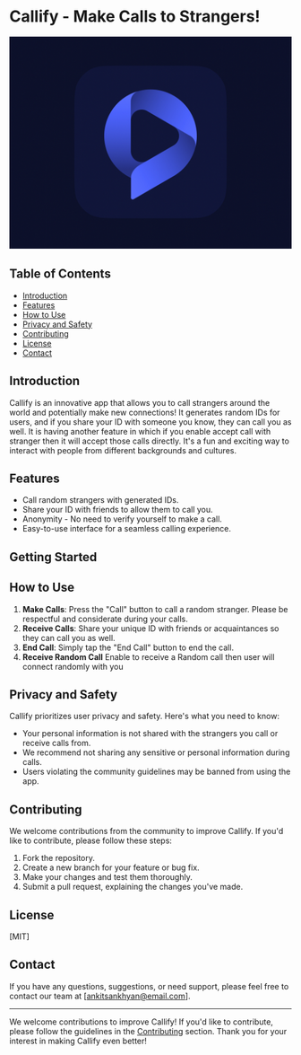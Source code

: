 # Callify - Make Calls to Strangers!

![Callify Logo](./public/utils/images/logo.png) <!-- Optional: You can add a logo here -->

## Table of Contents
- [Introduction](#introduction)
- [Features](#features)
- [How to Use](#how-to-use)
- [Privacy and Safety](#privacy-and-safety)
- [Contributing](#contributing)
- [License](#license)
- [Contact](#contact)

## Introduction

Callify is an innovative app that allows you to call strangers around the world and potentially make new connections! It generates random IDs for users, and if you share your ID with someone you know, they can call you
as well. It is having another feature in which if you enable accept call with stranger then it will accept those calls directly. It's a fun and exciting way to interact with people from different backgrounds and cultures.

## Features

- Call random strangers with generated IDs.
- Share your ID with friends to allow them to call you.
- Anonymity - No need to verify yourself to make a call.
- Easy-to-use interface for a seamless calling experience.

## Getting Started

## How to Use

1. **Make Calls**: Press the "Call" button to call a random stranger. Please be respectful and considerate during your calls.
2. **Receive Calls**: Share your unique ID with friends or acquaintances so they can call you as well.
3. **End Call**: Simply tap the "End Call" button to end the call.
4. **Receive Random Call** Enable to receive a Random call then user will connect randomly with you

## Privacy and Safety

Callify prioritizes user privacy and safety. Here's what you need to know:

- Your personal information is not shared with the strangers you call or receive calls from.
- We recommend not sharing any sensitive or personal information during calls.
- Users violating the community guidelines may be banned from using the app.

## Contributing

We welcome contributions from the community to improve Callify. If you'd like to contribute, please follow these steps:

1. Fork the repository.
2. Create a new branch for your feature or bug fix.
3. Make your changes and test them thoroughly.
4. Submit a pull request, explaining the changes you've made.

## License

[MIT]

## Contact

If you have any questions, suggestions, or need support, please feel free to contact our team at [ankitsankhyan@email.com].

---

We welcome contributions to improve Callify! If you'd like to contribute, please follow the guidelines in the [Contributing](#contributing) section. Thank you for your interest in making Callify even better!
